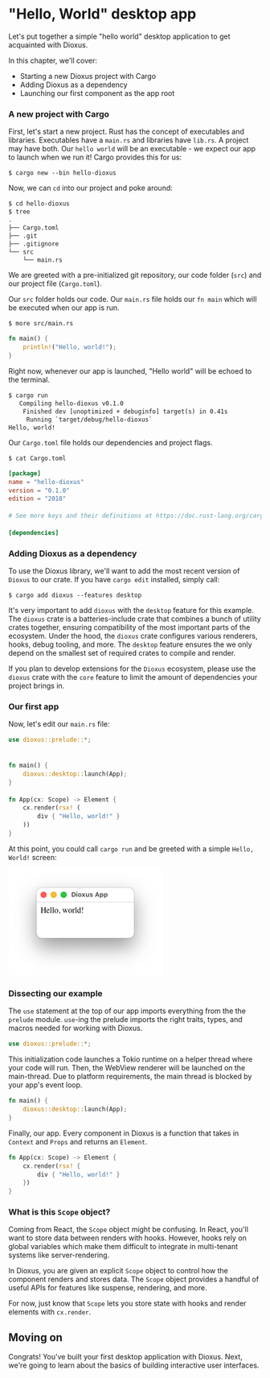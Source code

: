 # "Hello, World" desktop app

Let's put together a simple "hello world" desktop application to get acquainted with Dioxus.

In this chapter, we'll cover:

- Starting a new Dioxus project with Cargo
- Adding Dioxus as a dependency
- Launching our first component as the app root

### A new project with Cargo

First, let's start a new project. Rust has the concept of executables and libraries. Executables have a `main.rs` and libraries have `lib.rs`. A project may have both. Our `hello world` will be an executable - we expect our app to launch when we run it! Cargo provides this for us:

```shell
$ cargo new --bin hello-dioxus
```

Now, we can `cd` into our project and poke around:

```shell
$ cd hello-dioxus
$ tree
.
├── Cargo.toml
├── .git
├── .gitignore
└── src
    └── main.rs
```

We are greeted with a pre-initialized git repository, our code folder (`src`) and our project file (`Cargo.toml`).

Our `src` folder holds our code. Our `main.rs` file holds our `fn main` which will be executed when our app is run.

```shell
$ more src/main.rs
```

```rust
fn main() {
    println!("Hello, world!");
}
```

Right now, whenever our app is launched, "Hello world" will be echoed to the terminal.

```shell
$ cargo run
   Compiling hello-dioxus v0.1.0
    Finished dev [unoptimized + debuginfo] target(s) in 0.41s
     Running `target/debug/hello-dioxus`
Hello, world!
```

Our `Cargo.toml` file holds our dependencies and project flags.

```shell
$ cat Cargo.toml
```

```toml
[package]
name = "hello-dioxus"
version = "0.1.0"
edition = "2018"

# See more keys and their definitions at https://doc.rust-lang.org/cargo/reference/manifest.html

[dependencies]

```

### Adding Dioxus as a dependency

To use the Dioxus library, we'll want to add the most recent version of `Dioxus` to our crate. If you have `cargo edit` installed, simply call:

```shell
$ cargo add dioxus --features desktop
```

It's very important to add `dioxus` with the `desktop` feature for this example. The `dioxus` crate is a batteries-include crate that combines a bunch of utility crates together, ensuring compatibility of the most important parts of the ecosystem. Under the hood, the `dioxus` crate configures various renderers, hooks, debug tooling, and more. The `desktop` feature ensures the we only depend on the smallest set of required crates to compile and render.

If you plan to develop extensions for the `Dioxus` ecosystem, please use the `dioxus` crate with the `core` feature to limit the amount of dependencies your project brings in.

### Our first app

Now, let's edit our `main.rs` file:

```rust
use dioxus::prelude::*;


fn main() {
    dioxus::desktop::launch(App);
}

fn App(cx: Scope) -> Element {
    cx.render(rsx! (
        div { "Hello, world!" }
    ))
}
```

At this point, you could call `cargo run` and be greeted with a simple `Hello, World!` screen:

![hello world](images/helloworld.png)

### Dissecting our example

The `use` statement at the top of our app imports everything from the the `prelude` module. `use`-ing the prelude imports the right traits, types, and macros needed for working with Dioxus.

```rust
use dioxus::prelude::*;
```

This initialization code launches a Tokio runtime on a helper thread where your code will run. Then, the WebView renderer will be launched on the main-thread. Due to platform requirements, the main thread is blocked by your app's event loop.

```rust
fn main() {
    dioxus::desktop::launch(App);
}
```

Finally, our app. Every component in Dioxus is a function that takes in `Context` and `Props` and returns an `Element`.

```rust
fn App(cx: Scope) -> Element {
    cx.render(rsx! {
        div { "Hello, world!" }
    })
}
```

### What is this `Scope` object?

Coming from React, the `Scope` object might be confusing. In React, you'll want to store data between renders with hooks. However, hooks rely on global variables which make them difficult to integrate in multi-tenant systems like server-rendering.

In Dioxus, you are given an explicit `Scope` object to control how the component renders and stores data. The `Scope` object provides a handful of useful APIs for features like suspense, rendering, and more.

For now, just know that `Scope` lets you store state with hooks and render elements with `cx.render`.

## Moving on

Congrats! You've built your first desktop application with Dioxus. Next, we're going to learn about the basics of building interactive user interfaces.


